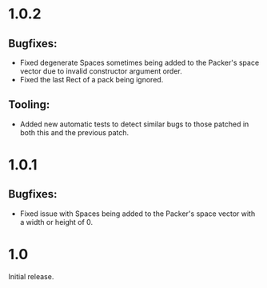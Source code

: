 <!--
SPDX-FileCopyrightText: 2022 Daniel Valcour <fosssweeper@gmail.com>

SPDX-License-Identifier: MIT
-->

# 1.0.2

## Bugfixes:
* Fixed degenerate Spaces sometimes being added to the Packer's space vector due to invalid constructor argument order.
* Fixed the last Rect of a pack being ignored.

## Tooling:
* Added new automatic tests to detect similar bugs to those patched in both this and the previous patch.

# 1.0.1

## Bugfixes:
* Fixed issue with Spaces being added to the Packer's space vector with a width or height of 0.

# 1.0

Initial release.
